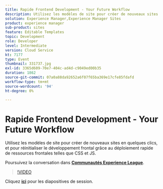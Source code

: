 ```yaml
---
title: Rapide Frontend Development - Your Future Workflow
description: Utilisez les modèles de site pour créer de nouveaux sites en quelques clics, et pour réinitialiser le développement frontal grâce au déploiement rapide de ressources frontales telles que CSS et JS. Cette session a été diffusée dans le cadre d’un événement de contenu Adobe Developers Live.
solution: Experience Manager,Experience Manager Sites
product: experience manager
sub-product: sites
feature: Editable Templates
topic: Development
role: Developer
level: Intermediate
version: Cloud Service
kt: 7177
type: Event
thumbnail: 331737.jpg
exl-id: 3365d609-70e7-404c-ad4d-c9049ed00b35
duration: 1862
source-git-commit: 07a0a88da92652a6f07f65ba369e17cfe85fdafd
workflow-type: tm+mt
source-wordcount: '94'
ht-degree: 0%

---
```


# Rapide Frontend Development - Your Future Workflow

Utilisez les modèles de site pour créer de nouveaux sites en quelques clics, et pour réinitialiser le développement frontal grâce au déploiement rapide de ressources frontales telles que CSS et JS.

Poursuivez la conversation dans **[Communautés Experience League](https://adobe.ly/36Yd3v6)**.

>[!VIDEO](https://video.tv.adobe.com/v/331737/?quality=12&learn=on&hidetitle=true)

Cliquez **[ici](/help/adobe-developers-live/assets/rapid-frontend-devlopment.pdf)** pour les diapositives de session.
